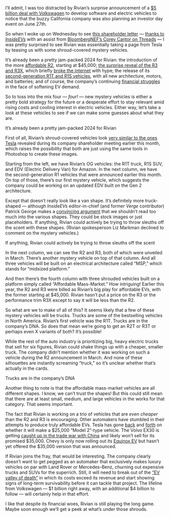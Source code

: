 I’ll admit, I was too distracted by Rivian’s surprise announcement of a [$5 billion deal with Volkswagen](/2024/6/25/24185946/vw-rivian-joint-venture-investment-software-r2) to develop software and electric vehicles to notice that the buzzy California company was also planning an investor day event on June 27th.

So when I woke up on Wednesday to see [this shareholder letter](https://assets.rivian.com/2md5qhoeajym/74T7UhNiRkpZT20fXzx7K6/4ee31531d9aa35f042b9f7a1ce32fb86/06.25.24__Rivian_and_Volkswagen_Group_Announce_Technology_Joint_Venture.pdf) — [thanks to *InsideEVs*](https://insideevs.com/news/724547/rivian-future-vehicle-roadmap/) with an assist from [BloombergNEF’s Corey Cantor on Threads](https://www.threads.net/@corey_cantor/post/C8p08ScxT9p) — I was pretty surprised to see Rivian was essentially taking a page from Tesla by teasing us with some shroud-covered mystery vehicles.

It’s already been a pretty jam-packed 2024 for Rivian: the introduction of the more [affordable R2](/2024/3/7/24093215/rivian-r2-revealed-ev-suv-price-specs-price), starting at $45,000; [the surprise reveal of the R3 and R3X](/2024/3/7/24093570/rivian-r3-r3x-electric-suv-crossover-pics-specs), which briefly [broke the internet](https://insideevs.com/features/713200/rivian-r3-car-designers-react/) with hype; the release of its [second-generation R1T and R1S vehicles](/2024/6/6/24172761/rivian-r1t-r1s-refresh-update-motor-battery-price), with all new architecture, motors, and batteries; and of course, the company’s continuing [financial struggles](/2024/3/6/24091419/rivian-r2-ev-crossover-suv-profit-earnings-future) in the face of softening EV demand.

So to toss into the mix four — *four!* — new mystery vehicles is either a pretty bold strategy for the future or a desperate effort to stay relevant amid rising costs and cooling interest in electric vehicles. Either way, let’s take a look at these vehicles to see if we can make some guesses about what they are.

It’s already been a pretty jam-packed 2024 for Rivian

First of all, Rivian’s shroud-covered vehicles look [very similar to the ones Tesla](/2024/6/14/24178404/tesla-vehicles-robotaxi-van-model-2-shareholder-shrouded) revealed during its company shareholder meeting earlier this month, which raises the possibility that both are just using the same tools in Photoshop to create these images.

Starting from the left, we have Rivian’s OG vehicles: the R1T truck, R1S SUV, and EDV (Electric Delivery Van) for Amazon. In the next column, we have the second-generation R1 vehicles that were announced earlier this month. On top of those, there’s our first mystery vehicle, which suggests the company could be working on an updated EDV built on the Gen 2 architecture.

Except that doesn’t really look like a van shape. It’s definitely more truck-shaped — although *InsideEVs* editor-in-chief (and former *Verge* contributor) Patrick George makes a [convincing argument](https://insideevs.com/news/724547/rivian-future-vehicle-roadmap/) that we shouldn’t read too much into the various shapes. They could be stock images or just placeholders. If anything, Rivian could actively be trying to throw sleuths off the scent with these shapes. (Rivian spokesperson Liz Markman declined to comment on the mystery vehicles.)

If anything, Rivian could actively be trying to throw sleuths off the scent

In the next column, we can see the R2 and R3, both of which were unveiled in March. There’s another mystery vehicle on top of that column. And all three vehicles will be built on an electrical architecture called “MSP,” which stands for “midsized platform.”

And then there’s the fourth column with three shrouded vehicles built on a platform simply called “Affordable Mass-Market.” How intriguing! Earlier this year, the R2 and R3 were billed as Rivian’s big play for affordable EVs, with the former starting at $45,000. Rivian hasn’t put a price on the R3 or the performance trim R3X except to say it will be less than the R2.

So what are we to make of all of this? It seems likely that a few of these mystery vehicles will be trucks. Trucks are some of the bestselling vehicles in North America. Rivian’s first vehicle was the R1T. Trucks are in the company’s DNA. So does that mean we’re going to get an R2T or R3T or perhaps even X variants of both? It’s possible!

While the rest of the auto industry is prioritizing big, heavy electric trucks that sell for six figures, Rivian could shake things up with a cheaper, smaller truck. The company didn’t mention whether it was working on such a vehicle during the R2 announcement in March. And none of these silhouettes are instantly screaming “truck,” so it’s unclear whether that’s actually in the cards.

Trucks are in the company’s DNA

Another thing to note is that the affordable mass-market vehicles are all different shapes. I know, we can’t trust the shapes! But this could still mean that there are at least small, medium, and large vehicles in the works for that category. That seems important.

The fact that Rivian is working on a trio of vehicles that are *even cheaper* than the R2 and R3 is encouraging. Other automakers have stumbled in their attempts to produce truly affordable EVs. Tesla has gone [back](/2024/4/5/24122064/tesla-cancel-affordable-electric-vehicle-model-2-china) and [forth](/2024/4/23/24138646/tesla-q1-2024-earnings-model-2-affordable-electric-vehicles) on whether it will make a $25,000 “Model 2”-type vehicle. The Volvo EX30 is getting [caught up in the trade war with China](https://insideevs.com/news/723093/volvo-ex30-summer-tariffs-china/) and likely won’t sell for its promised $35,000. Chevy is only now rolling out its [Equinox EV](/2024/2/12/24070558/gm-chevy-equinox-ev-price-range-trim-model-date) but hasn’t yet offered the $35,000 version that was announced.

If Rivian joins the fray, that would be interesting. The company clearly doesn’t want to get pegged as an automaker that exclusively makes luxury vehicles on par with Land Rover or Mercedes-Benz, churning out expensive trucks and SUVs for the superrich. Still, it will need to break out of the [“EV valley of death”](https://heatmap.news./electric-vehicles/rivian-earnings-r2-release) in which its costs exceed its revenue and start showing signs of long-term survivability before it can tackle that project. The lifeline from Volkswagen — $1 billion right away, with an additional $4 billion to follow — will certainly help in that effort.

I like that despite its financial woes, Rivian is still playing the long game. Maybe soon enough we’ll get a peek at what’s under those shrouds.
